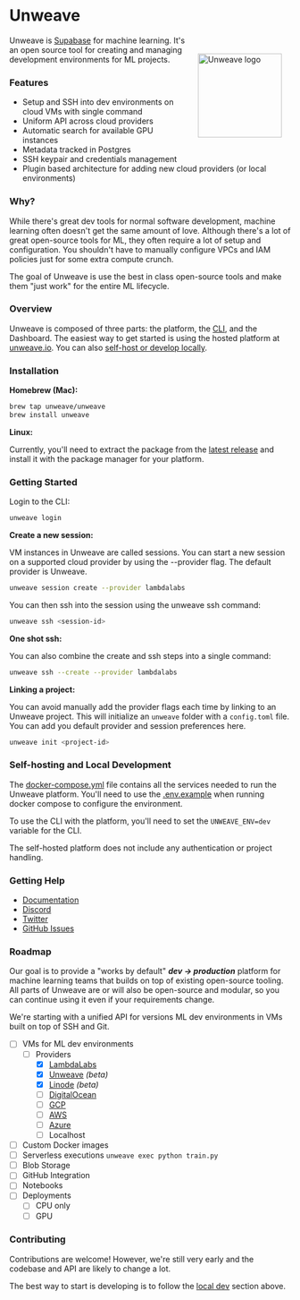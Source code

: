 # Unweave
<img align="right" src="https://unweave.io/favicon.svg" height="150px" style="margin: 2rem 1rem" alt="Unweave logo">

Unweave is [Supabase](https://supabase.com) for machine learning. It's an open source tool
for creating and managing development environments for ML projects.

### Features

- Setup and SSH into dev environments on cloud VMs with single command
- Uniform API across cloud providers
- Automatic search for available GPU instances
- Metadata tracked in Postgres
- SSH keypair and credentials management
- Plugin based architecture for adding new cloud providers (or local environments)

### Why?

While there's great dev tools for normal software development, machine learning often doesn't
get the same amount of love. Although there's a lot of great open-source tools for ML,
they often require a lot of setup and configuration. You shouldn't have to manually configure
VPCs and IAM policies just for some extra compute crunch.

The goal of Unweave is use the best in class open-source tools and make them "just work" for
the entire ML lifecycle.


### Overview

Unweave is composed of three parts: the platform, the [CLI](https://github.com/unweave/cli),
and the Dashboard. The easiest way to get started is using the hosted platform at 
[unweave.io](https://app.unweave.io). You can also [self-host or develop locally](#self-hosting-and-local-development).

### Installation

**Homebrew (Mac):**

```bash
brew tap unweave/unweave
brew install unweave
```

**Linux:**

Currently, you'll need to extract the package from the [latest release](https://github.com/unweave/cli/releases)
and install it with the package manager for your platform.


### Getting Started

Login to the CLI:
```bash
unweave login
```

**Create a new session:**

VM instances in Unweave are called sessions. You can start a new session on a supported 
cloud provider by using the --provider flag. The default provider is Unweave.

```bash
unweave session create --provider lambdalabs
```

You can then ssh into the session using the unweave ssh command:
```bash
unweave ssh <session-id>
```

**One shot ssh:**

You can also combine the create and ssh steps into a single command:
```bash
unweave ssh --create --provider lambdalabs
```

**Linking a project:**

You can avoid manually add the provider flags each time by linking to an Unweave project. 
This will initialize an `unweave` folder with a `config.toml` file. You can add you default
provider and session preferences here.

```bash
unweave init <project-id>
```


### Self-hosting and Local Development

The [docker-compose.yml](./docker-compose.yml) file contains all the services needed to run
the Unweave platform. You'll need to use the [.env.example](./.env.example) when running 
docker compose to configure the environment.

To use the CLI with the platform, you'll need to set the `UNWEAVE_ENV=dev` variable for the
CLI.

The self-hosted platform does not include any authentication or project handling. 


### Getting Help

- [Documentation](https://docs.unweave.io)
- [Discord](https://discord.gg/ydyVHbFjPt)
- [Twitter](https://twitter.com/intent/follow?screen_name=unweaveio)
- [GitHub Issues](https://github.com/unweave/unweave/issues)

### Roadmap

Our goal is to provide a "works by default" _**dev → production**_ platform for machine 
learning teams that builds on top of existing open-source tooling. All parts of Unweave 
are or will also be open-source and modular, so you can continue using it even if your 
requirements change. 

We're starting with a unified API for versions ML dev environments in VMs built on top of 
SSH and Git.  

- [ ] VMs for ML dev environments
  - [ ] Providers
    - [x] [LambdaLabs](https://lambdalabs.com)
    - [x] [Unweave](https://unweave.io) _(beta)_
    - [x] [Linode](https://linode.com) _(beta)_
    - [ ] [DigitalOcean](https://digitalocean.com)
    - [ ] [GCP](https://cloud.google.com)
    - [ ] [AWS](https://aws.amazon.com)
    - [ ] [Azure](https://azure.microsoft.com)
    - [ ] Localhost
- [ ] Custom Docker images
- [ ] Serverless executions `unweave exec python train.py`
- [ ] Blob Storage
- [ ] GitHub Integration
- [ ] Notebooks
- [ ] Deployments
  - [ ] CPU only
  - [ ] GPU

### Contributing

Contributions are welcome! However, we're still very early and the codebase and API are
likely to change a lot. 

The best way to start is developing is to follow the [local dev](#self-hosting-and-local-development)
section above.
